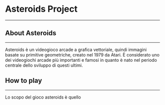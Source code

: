 # Asteroids Project
---


## About Asteroids
---

Asteroids è un videogioco arcade a grafica vettoriale, quindi immagini basate su primitive geometriche, creato nel 1979 da Atari. È considerato uno dei videogiochi arcade più importanti e famosi in quanto è nato nel periodo centrale dello sviluppo di questi ultimi.

## How to play
---

Lo scopo del gioco asteroids è quello 

